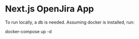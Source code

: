 # Next.js OpenJira App

To run locally, a db is needed.
Assuming docker is installed, run:

docker-compose up -d
